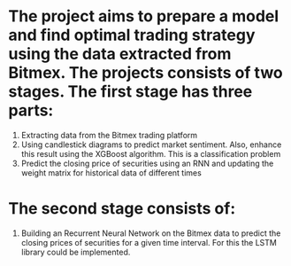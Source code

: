 # The project aims to prepare a model and find optimal trading strategy using the data extracted from Bitmex. The projects consists of two stages. The first stage has three parts:
1. Extracting data from the Bitmex trading platform
2. Using candlestick diagrams to predict market sentiment. Also, enhance this result using the
XGBoost algorithm. This is a classification problem
3. Predict the closing price of securities using an RNN and updating the weight matrix for
historical data of different times
# The second stage consists of:
1. Building an Recurrent Neural Network on the Bitmex data to predict the closing prices of
securities for a given time interval. For this the LSTM library could be implemented.
